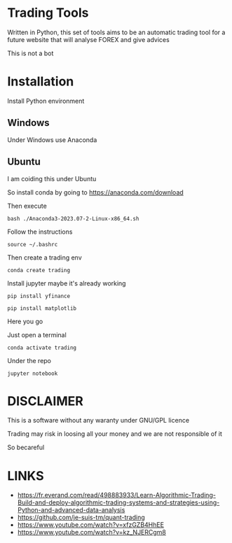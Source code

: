 # Trading Tools 

Written in Python, this set of tools aims to be an automatic trading tool for a future website that will analyse FOREX and give advices

This is not a bot

# Installation

Install Python environment

## Windows

Under Windows use Anaconda

## Ubuntu

I am coiding this under Ubuntu

So install conda by going to https://anaconda.com/download

Then execute

`bash ./Anaconda3-2023.07-2-Linux-x86_64.sh`

Follow the instructions

`source ~/.bashrc`

Then create a trading env

`conda create trading`

Install jupyter maybe it's already working

`pip install yfinance`

`pip install matplotlib`

Here you go

Just open a terminal

`conda activate trading`

Under the repo

`jupyter notebook`

# DISCLAIMER

This is a software without any waranty under GNU/GPL licence

Trading may risk in loosing all your money and we are not responsible of it

So becareful

# LINKS

* https://fr.everand.com/read/498883933/Learn-Algorithmic-Trading-Build-and-deploy-algorithmic-trading-systems-and-strategies-using-Python-and-advanced-data-analysis
* https://github.com/je-suis-tm/quant-trading
* https://www.youtube.com/watch?v=xfzGZB4HhEE
* https://www.youtube.com/watch?v=kz_NJERCgm8
